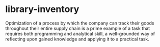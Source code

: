 # library-inventory
Optimization of a process by which the company can track their goods throughout their entire supply chain is a prime example of a task that requires both programming and analytical skill, a well-grounded way of reflecting upon gained knowledge and applying it to a practical task.
